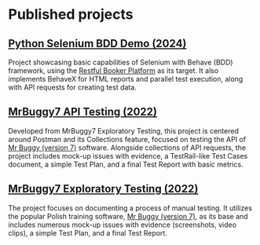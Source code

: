 # Published projects

## [Python Selenium BDD Demo (2024)](https://github.com/swkc95/Python-Selenium-BDD-Demo)
Project showcasing basic capabilities of Selenium with Behave (BDD) framework, using the [Restful Booker Platform](https://automationintesting.online/) as its target. It also implements BehaveX for HTML reports and parallel test execution, along with API requests for creating test data.


## [MrBuggy7 API Testing (2022)](https://github.com/swkc95/MrBuggy7-API-Testing)
Developed from MrBuggy7 Exploratory Testing, this project is centered around Postman and its Collections feature, focused on testing the API of [Mr Buggy (version 7)](http://mrbuggy.pl/mrbuggy7/) software. Alongside collections of API requests, the project includes mock-up issues with evidence, a TestRail-like Test Cases document, a simple Test Plan, and a final Test Report with basic metrics.


## [MrBuggy7 Exploratory Testing (2022)](https://github.com/swkc95/MrBuggy7-Exploratory-Testing)
The project focuses on documenting a process of manual testing. It utilizes the popular Polish training software, [Mr Buggy (version 7)](http://mrbuggy.pl/mrbuggy7/), as its base and includes numerous mock-up issues with evidence (screenshots, video clips), a simple Test Plan, and a final Test Report.
